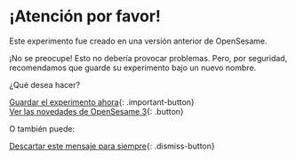 # ¡Atención por favor!

Este experimento fue creado en una versión anterior de OpenSesame.

¡No se preocupe! Esto no debería provocar problemas. Pero, por seguridad, recomendamos que guarde su experimento bajo un nuevo nombre.

¿Qué desea hacer?

[Guardar el experimento ahora](opensesame://action.save){: .important-button} <br />
[Ver las novedades de OpenSesame 3](new:html://osdoc.cogsci.nl/3.2/important-changes-3/){: .button} <br />

O también puede:

[Descartar este mensaje para siempre](opensesame://event.os3n_dismiss_old_experiment){: .dismiss-button}
